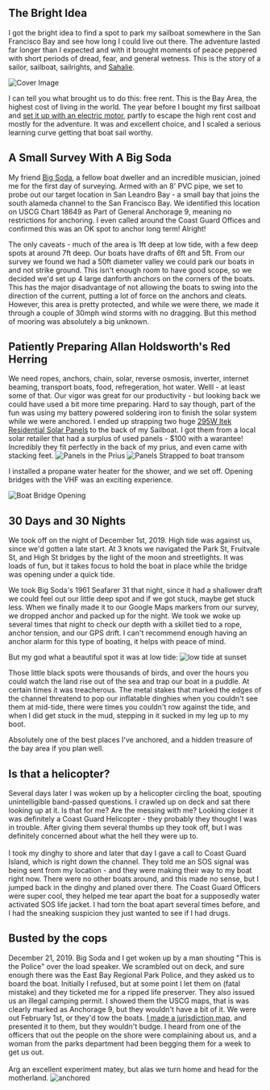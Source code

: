<h2>The Bright Idea</h2>

I got the bright idea to find a spot to park my sailboat somewhere in the San Francisco Bay and see how long I could live out there. The adventure lasted far longer than I expected and with it brought moments of peace peppered with short periods of dread, fear, and general wetness. This is the story of a sailor, sailboat, sailrights, and <a href="https://eattheworld.bandcamp.com/track/sahalie">Sahalie</a>.

<img src="https://github.com/monksevillair/monksevillair.github.io/blob/master/Sailboat/Cover.jpg?raw=true" title="Cover Image"/>

I can tell you what brought us to do this: free rent. This is the Bay Area, the highest cost of living in the world. The year before I bought my first sailboat and <a href="https://www.popularmechanics.com/adventure/outdoors/a18930170/diy-sailboat/">set it up with an electric motor</a>, partly to escape the high rent cost and mostly for the adventure. It was and excellent choice, and I scaled a serious learning curve getting that boat sail worthy.

<h2>A Small Survey With A Big Soda</h2>

My friend <a href="http://bigsodamusic.com/">Big Soda</a>, a fellow boat dweller and an incredible musician, joined me for the first day of surveying. Armed with an 8' PVC pipe, we set to probe out our target location in San Leandro Bay - a small bay that joins the south alameda channel to the San Francisco Bay. We identified this location on USCG Chart 18649 as Part of General Anchorage 9, meaning no restrictions for anchoring. I even called around the Coast Guard Offices and confirmed this was an OK spot to anchor long term! Alright!

The only caveats - much of the area is 1ft deep at low tide, with a few deep spots at around 7ft deep. Our boats have drafts of 6ft and 5ft. From our survey we found we had a 50ft diameter valley we could park our boats in and not strike ground. This isn't enough room to have good scope, so we decided we'd set up 4 large danforth anchors on the corners of the boats. This has the major disadvantage of not allowing the boats to swing into the direction of the current, putting a lot of force on the anchors and cleats. However, this area is pretty protected, and while we were there, we made it through a couple of 30mph wind storms with no dragging. But this method of mooring was absolutely a big unknown.

<h2>Patiently Preparing Allan Holdsworth's Red Herring</h2>
We need ropes, anchors, chain, solar, reverse osmosis, inverter, internet beaming, transport boats, food, refregeration, hot water. Welll - at least some of that. Our vigor was great for our productivity - but looking back we could have used a bit more time preparing. Hard to say though, part of the fun was using my battery powered soldering iron to finish the solar system while we were anchored. I ended up strapping two huge <a href="http://www.solardesigntool.com/components/module-panel-solar/Itek-Energy/2783/iT-295-HE/specification-data-sheet.html">295W Itek Residential Solar Panels<a> to the back of my Sailboat. I got them from a local solar retailer that had a surplus of used panels - $100 with a warantee! Incredibly they fit perfectly in the back of my prius, and even came with stacking feet.

<img src="https://github.com/monksevillair/monksevillair.github.io/blob/master/Sailboat/panels%20prius.jpg?raw=true" title="Panels in the Prius"/>
<img src="https://github.com/monksevillair/monksevillair.github.io/blob/master/Sailboat/Solar.jpg?raw=true" title="Panels Strapped to boat transom"/>

I installed a propane water heater for the shower, and we set off. Opening bridges with the VHF was an exciting experience.

<img src="https://github.com/monksevillair/monksevillair.github.io/blob/master/Sailboat/bridge%20opening.jpg?raw=true" title="Boat Bridge Opening"/>

<h2>30 Days and 30 Nights</h2>
We took off on the night of December 1st, 2019. High tide was against us, since we'd gotten a late start. At 3 knots we navigated the Park St, Fruitvale St, and High St bridges by the light of the moon and streetlights. It was loads of fun, but it takes focus to hold the boat in place while the bridge was opening under a quick tide.

We took Big Soda's 1961 Seafarer 31 that night, since it had a shallower draft we could feel out our little deep spot and if we got stuck, maybe get stuck less. When we finally made it to our Google Maps markers from our survey, we dropped anchor and packed up for the night. We took we woke up several times that night to check our depth with a skillet tied to a rope, anchor tension, and our GPS drift. I can't recommend enough having an anchor alarm for this type of boating, it helps with peace of mind.

But my god what a beautiful spot it was at low tide:
<img src="https://github.com/monksevillair/monksevillair.github.io/blob/master/Sailboat/lowtide.jpg?raw=true" title="low tide at sunset"/>

Those little black spots were thousands of birds, and over the hours you could watch the land rise out of the sea and trap our boat in a puddle. At certain times it was treacherous. The metal stakes that marked the edges of the channel threatend to pop our inflatable dinghies when you couldn't see them at mid-tide, there were times you couldn't row against the tide, and when I did get stuck in the mud, stepping in it sucked in my leg up to my boot.

Absolutely one of the best places I've anchored, and a hidden treasure of the bay area if you plan well.

<h2>Is that a helicopter?</h2>
Several days later I was woken up by a helicopter circling the boat, spouting unintelligible band-passed questions. I crawled up on deck and sat there looking up at it. Is that for me? Are the messing with me? Looking closer it was definitely a Coast Guard Helicopter - they probably they thought I was in trouble. After giving them several thumbs up they took off, but I was definitely concerned about what the hell they were up to.
</br>
</br>
I took my dinghy to shore and later that day I gave a call to Coast Guard Island, which is right down the channel. They told me an SOS signal was being sent from my location - and they were making their way to my boat right now. There were no other boats around, and this made no sense, but I jumped back in the dinghy and planed over there. The Coast Guard Officers were super cool, they helped me tear apart the boat for a supposedly water activated SOS life jacket. I had torn the boat apart several times before, and I had the sneaking suspicion they just wanted to see if I had drugs. 

<h2>Busted by the cops</h2>
December 21, 2019. Big Soda and I get woken up by a man shouting "This is the Police" over the load speaker. We scrambled out on deck, and sure enough there was the East Bay Regional Park Police, and they asked us to board the boat. Initially I refused, but at some point I let them on (fatal mistake) and they ticketed me for a ripped life preserver. They also issued us an illegal camping permit. I showed them the USCG maps, that is was clearly marked as Anchorage 9, but they wouldn't have a bit of it. We were out February 1st, or they'd tow the boats. <a href="https://github.com/monksevillair/monksevillair.github.io/raw/master/Sailboat/2019%20San%20Leandro%20Bay%20Jurisdiction%20Report.pdf">I made a jurisdiction map</a>, and presented it to them, but they wouldn't budge. I heard from one of the officers that out the people on the shore were complaining about us, and a woman from the parks department had been begging them for a week to get us out.
</br>
</br>
Arg an excellent experiment matey, but alas we turn home and head for the motherland.
<img src="https://github.com/monksevillair/monksevillair.github.io/blob/master/Sailboat/anchored.jpg?raw=true" title="anchored"/>
